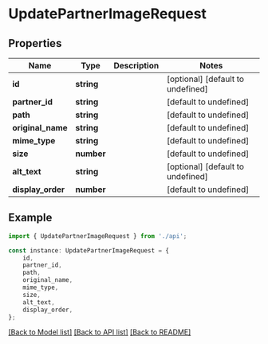 # UpdatePartnerImageRequest


## Properties

Name | Type | Description | Notes
------------ | ------------- | ------------- | -------------
**id** | **string** |  | [optional] [default to undefined]
**partner_id** | **string** |  | [default to undefined]
**path** | **string** |  | [default to undefined]
**original_name** | **string** |  | [default to undefined]
**mime_type** | **string** |  | [default to undefined]
**size** | **number** |  | [default to undefined]
**alt_text** | **string** |  | [optional] [default to undefined]
**display_order** | **number** |  | [default to undefined]

## Example

```typescript
import { UpdatePartnerImageRequest } from './api';

const instance: UpdatePartnerImageRequest = {
    id,
    partner_id,
    path,
    original_name,
    mime_type,
    size,
    alt_text,
    display_order,
};
```

[[Back to Model list]](../README.md#documentation-for-models) [[Back to API list]](../README.md#documentation-for-api-endpoints) [[Back to README]](../README.md)

